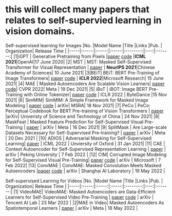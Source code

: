 # this will collect many papers that relates to self-supervied learning in vision domains.


Self-supervised learning for Images
|No.  |Model Name |Title |Links |Pub. | Organization| Release Time |
|-----|:-----:|:-----:|:-----:|:--------:|:---:|:-------:|
|1|iGPT |	Generative Pretraining from Pixels |[paper](http://proceedings.mlr.press/v119/chen20s/chen20s.pdf) [code](https://github.com/openai/image-gpt) |__ICML 2021__|OpenAI|17 June 2020|
|2| MST | MST: Masked Self-Supervised Transformer for Visual Representation | [paper](https://arxiv.org/pdf/2106.05656.pdf) | __NeurIPS 2021__|Chinese Academy of Sciences| 10 June 2021|
|3|BEiT| BEiT: BERT Pre-Training of Image Transformers| [paper](https://arxiv.org/abs/2106.08254) [code](https://github.com/microsoft/unilm/tree/master/beit) | __ICLR 2022__|Microsoft Research| 15 June 2021|
|4| MAE | Masked Autoencoders Are Scalable Vision Learners| [paper](https://arxiv.org/pdf/2111.06377.pdf) [code](https://github.com/facebookresearch/mae)| CVPR 2022| Meta | 19 Dec 2021|
|5| iBoT | iBOT: Image BERT Pre-Training with Online Tokenizer| [paper](https://arxiv.org/pdf/2111.07832.pdf) [code](https://github.com/bytedance/ibot) | ICLR 2022 | ByteDance |15 Nov 2021| 
|6| SimMIM| SimMIM: A Simple Framework for Masked Image Modeling | [paper](https://arxiv.org/pdf/2111.09886.pdf) [code](https://github.com/microsoft/SimMIM) | arXiv| MSRA| 18 Nov 2021| 
|7| PeCo | 	PeCo: Perceptual Codebook for BERT Pre-training of Vision Transformers | [paper](https://arxiv.org/pdf/2111.12710.pdf) |arXiv|  Univeristy of Science and Technology of China | 24 Nov 2021|
|8| MaskFeat | 	Masked Feature Prediction for Self-Supervised Visual Pre-Training | [paper](https://arxiv.org/pdf/2112.09133.pdf) | arXiv | Meta | 16 Dec 2021|
|9| SplitMask | Are Large-scale Datasets Necessary for Self-Supervised Pre-training? | [paper](https://arxiv.org/pdf/2112.10740.pdf) | arXiv | Meta | 20 Dec 2021 | 
|10| ADIOS | Adversarial Masking for Self-Supervised Learning| [paper](https://arxiv.org/pdf/2201.13100.pdf) | ICML 2022 | Unviersity of Oxford | 31 Jan 2021|
|11| CAE | Context Autoencoder for Self-Supervised Representation Learning | [paper](https://arxiv.org/pdf/2202.03026.pdf) | arXiv | Peking University | 7 Feb 2022 |
|12| CIM| Corrupted Image Modeling for Self-Supervised Visual Pre-Training| [paper](https://arxiv.org/pdf/2202.03382.pdf) [code](https://github.com/microsoft/unilm) | arXiv | Microsoft | 7 Feb 2022|
|13| ConvMAE | ConvMAE: Masked Convolution Meets Masked Autoencoders |[paper](https://arxiv.org/pdf/2205.03892.pdf) [code](https://github.com/Alpha-VL/ConvMAE) | arXiv | Shanghai AI Laboratory |  19 May 2022 |



Self-supervised Learning for Videos
|No.  |Model Name |Title |Links |Pub. | Organization| Release Time |
|-----|:-----:|:-----:|:-----:|:--------:|:---:|:-------:|
|1| VideoMAE| VideoMAE: Masked Autoencoders are Data-Efficient Learners for Self-Supervised Video Pre-Training | [paper](https://arxiv.org/abs/2203.12602) [code](https://github.com/MCG-NJU/VideoMAE) | arXiv |  Tencent AI Lab | 23 Mar 2022 |
|2|MAE in Video| Masked Autoencoders As Spatiotemporal Learners | [paper](https://arxiv.org/pdf/2205.09113.pdf) | arXiv | Meta | 18 May 2022 |

